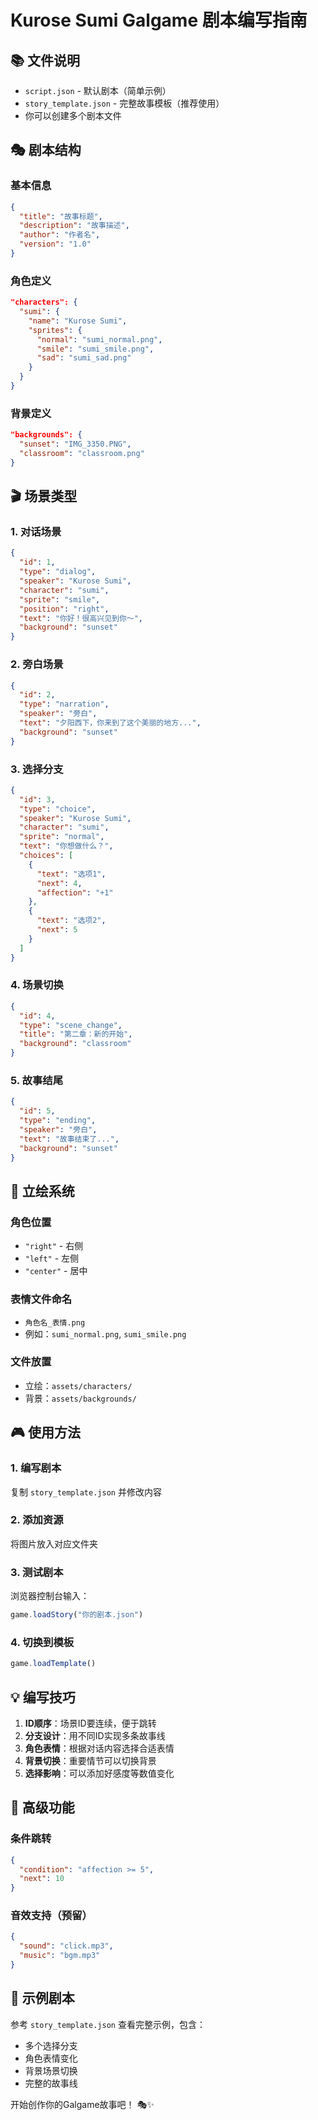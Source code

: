 # Kurose Sumi Galgame 剧本编写指南

## 📚 文件说明

- `script.json` - 默认剧本（简单示例）
- `story_template.json` - 完整故事模板（推荐使用）
- 你可以创建多个剧本文件

## 🎭 剧本结构

### 基本信息
```json
{
  "title": "故事标题",
  "description": "故事描述",
  "author": "作者名",
  "version": "1.0"
}
```

### 角色定义
```json
"characters": {
  "sumi": {
    "name": "Kurose Sumi",
    "sprites": {
      "normal": "sumi_normal.png",
      "smile": "sumi_smile.png",
      "sad": "sumi_sad.png"
    }
  }
}
```

### 背景定义
```json
"backgrounds": {
  "sunset": "IMG_3350.PNG",
  "classroom": "classroom.png"
}
```

## 🎬 场景类型

### 1. 对话场景
```json
{
  "id": 1,
  "type": "dialog",
  "speaker": "Kurose Sumi",
  "character": "sumi",
  "sprite": "smile",
  "position": "right",
  "text": "你好！很高兴见到你～",
  "background": "sunset"
}
```

### 2. 旁白场景
```json
{
  "id": 2,
  "type": "narration",
  "speaker": "旁白",
  "text": "夕阳西下，你来到了这个美丽的地方...",
  "background": "sunset"
}
```

### 3. 选择分支
```json
{
  "id": 3,
  "type": "choice",
  "speaker": "Kurose Sumi",
  "character": "sumi",
  "sprite": "normal",
  "text": "你想做什么？",
  "choices": [
    {
      "text": "选项1",
      "next": 4,
      "affection": "+1"
    },
    {
      "text": "选项2", 
      "next": 5
    }
  ]
}
```

### 4. 场景切换
```json
{
  "id": 4,
  "type": "scene_change",
  "title": "第二章：新的开始",
  "background": "classroom"
}
```

### 5. 故事结尾
```json
{
  "id": 5,
  "type": "ending",
  "speaker": "旁白",
  "text": "故事结束了...",
  "background": "sunset"
}
```

## 🎨 立绘系统

### 角色位置
- `"right"` - 右侧
- `"left"` - 左侧  
- `"center"` - 居中

### 表情文件命名
- `角色名_表情.png`
- 例如：`sumi_normal.png`, `sumi_smile.png`

### 文件放置
- 立绘：`assets/characters/`
- 背景：`assets/backgrounds/`

## 🎮 使用方法

### 1. 编写剧本
复制 `story_template.json` 并修改内容

### 2. 添加资源
将图片放入对应文件夹

### 3. 测试剧本
浏览器控制台输入：
```javascript
game.loadStory("你的剧本.json")
```

### 4. 切换到模板
```javascript
game.loadTemplate()
```

## 💡 编写技巧

1. **ID顺序**：场景ID要连续，便于跳转
2. **分支设计**：用不同ID实现多条故事线
3. **角色表情**：根据对话内容选择合适表情
4. **背景切换**：重要情节可以切换背景
5. **选择影响**：可以添加好感度等数值变化

## 🚀 高级功能

### 条件跳转
```json
{
  "condition": "affection >= 5",
  "next": 10
}
```

### 音效支持（预留）
```json
{
  "sound": "click.mp3",
  "music": "bgm.mp3"
}
```

## 📖 示例剧本

参考 `story_template.json` 查看完整示例，包含：
- 多个选择分支
- 角色表情变化
- 背景场景切换
- 完整的故事线

开始创作你的Galgame故事吧！ 🎭✨